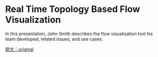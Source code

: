 
# Real Time Topology Based Flow Visualization

In this presentation, John Smith describes the flow visualization tool his team developed, related issues, and use cases.

[原文｜original](https://insights.sei.cmu.edu/library/real-time-topology-based-flow-visualization/)
        